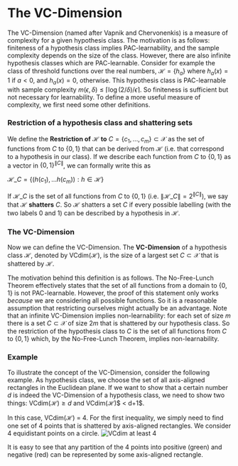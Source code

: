 # The VC-Dimension
The VC-Dimension (named after Vapnik and Chervonenkis) is a measure of complexity for a given hypothesis class. The motivation is as follows: finiteness of a hypothesis class implies PAC-learnability, and the sample complexity depends on the size of the class. However, there are also infinite hypothesis classes which are PAC-learnable. Consider for example the class of threshold functions over the real numbers, $\mathcal{H} = \lbrace h_{a} \rbrace$ where
$h_{a}(x) = 1$ if  $a<0$, and $h_{a}(x) = 0$, otherwise. This hypothesis class is PAC-learnable with sample complexity $m(\epsilon,\delta) \leq \lceil \log(2/\delta)/\epsilon \rceil.$
So finiteness is sufficient but not necessary for learnability. To define a more useful measure of complexity, we first need some other definitions.

### Restriction of a hypothesis class and shattering sets
We define the **Restriction of** $\mathcal{H}$  **to** $C = \lbrace c_{1},...,c_{m} \rbrace\subset \mathcal{X}$ as the set of functions from $C$ to $\lbrace 0,1 \rbrace$ that can be derived from $\mathcal{H}$ (i.e. that correspond to a hypothesis in our class). If we describe each function from $C$ to $\lbrace 0,1 \rbrace$ as a vector in $\lbrace 0,1 \rbrace^{\|C\|}$, we can formally write this as

$\mathcal{H}\_{C} = \lbrace (h(c_{1}),...h(c_{m})): h\in\mathcal{H}\rbrace$


If $\mathcal{H}\_{C}$ is the set of all functions from $C$ to $\lbrace 0,1 \rbrace$ (i.e. $\|\mathcal{H}\_{C}\| = 2^{\|C\|}$), we say that $\mathcal{H}$  **shatters** $C$.
So $\mathcal{H}$ shatters a set $C$ if every possible labelling (with the two labels $0$ and $1$) can be described by a hypothesis in $\mathcal{H}$.

### The VC-Dimension

Now we can define the VC-Dimension. The **VC-Dimension** of a hypothesis class $\mathcal{H}$, denoted by VCdim$(\mathcal{H})$, is the size of a largest set $C\subset \mathcal{X}$ that is shattered by $\mathcal{H}$.

The motivation behind this definition is as follows. The No-Free-Lunch Theorem effectively states that the set of all functions from a domain to $\lbrace 0,1 \rbrace$ is not PAC-learnable. However, the proof of this statement only works *because* we are considering all possible functions. So it is a reasonable assumption that restricting ourselves might actually be an advantage.
Note that an infinite VC-Dimension implies non-learnability: for each set of size $m$ there is a set $C\subset \mathcal{X}$ of size $2m$ that is shattered by our hypothesis class. So the restriction of the hypothesis class to $C$ is the set of all functions from $C$ to $\lbrace 0,1 \rbrace$ which, by the No-Free-Lunch Theorem, implies non-learnability.

### Example

To illustrate the concept of the VC-Dimension, consider the following example. As hypothesis class, we choose the set of all axis-aligned rectangles in the Euclidean plane. If we want to show that a certain number $d$ is indeed the VC-Dimension of a hypothesis class, we need to show two things: VCdim($\mathcal{H}$)$\geq d$ and VCdim($\mathcal{H}$)$ < d+1$.

In this case, VCdim($\mathcal{H}$) = 4.
For the first inequality, we simply need to find one set of 4 points that is shattered by axis-aligned rectangles. We consider 4 equidistant points on a circle.
![VCdim at least 4](https://github.com/pwelke/SeminarLearningTheory/blob/master/images/VCdim1.png)

It is easy to see that any partition of the 4 points into positive (green) and negative (red) can be represented by some axis-aligned rectangle.



